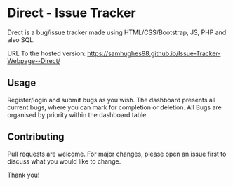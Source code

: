 # Direct - Issue Tracker

Drect is a bug/issue tracker made using HTML/CSS/Bootstrap, JS, PHP and also SQL.

URL To the hosted version: https://samhughes98.github.io/Issue-Tracker-Webpage--Direct/

## Usage

Register/login and submit bugs as you wish. The dashboard presents all current bugs, where you can mark for completion or deletion. All Bugs are organised by priority within the dashboard table. 

## Contributing
Pull requests are welcome. For major changes, please open an issue first to discuss what you would like to change.

Thank you!
